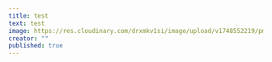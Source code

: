 ```yaml
---
title: test
text: test
image: https://res.cloudinary.com/drxmkv1si/image/upload/v1748552219/pmpmha64ton57ejqfxp9.jpg
creator: ""
published: true
---
```

